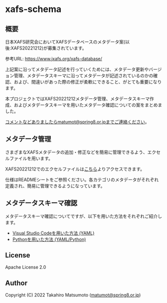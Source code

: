 # xafs-schema


## 概要

日本XAFS研究会においてXAFSデータベースのメタデータ案(以後:XAFS20221212)が募集されています。

参考URL:  <https://www.jxafs.org/xafs-database/>

上記案に沿ってメタデータ記述を行っていくためには、メタデータ更新やバージョン管理、メタデータスキーマに沿ってメタデータが記述されているのかの確認、および、間違いがあった際の修正が柔軟にできること、がとても重要になります。

本プロジェクトではXAFS20221212メタデータ管理、メタデータスキーマ作成、およびメタデータスキーマを用いたメタデータ確認についての案をまとめました。

コメントなどありましたらmatumot@spring8.or.jpまでご連絡ください。



## メタデータ管理

さまざまなXAFSメタデータの追加・修正などを簡易に管理できるよう、エクセルファイルを用います。

XAFS20221212でのエクセルファイルは[こちら](./draft/20221212/metadata_schema-xafs)よりアクセスできます。

仕様はREADMEシートをご参照ください。各カテゴリのメタデータがそれぞれ定義され、簡易に管理できるようになっています。



## メタデータスキーマ確認

メタデータスキーマ確認についてですが、以下を用いた方法をそれぞれご紹介します。

- [Visual Studio Codeを用いた方法 (YAML)](./README_vscode.md)
- [Pythonを用いた方法 (YAML/Python)](./README_python.md)



## License

Apache License 2.0

## Author

Copyright (C) 2022 Takahiro Matsumoto (matumot@spring8.or.jp)
